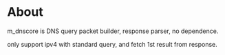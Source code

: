 

# About

m_dnscore is DNS query packet builder, response parser, no dependence. 

only support ipv4 with standard query, and fetch 1st result from response.
